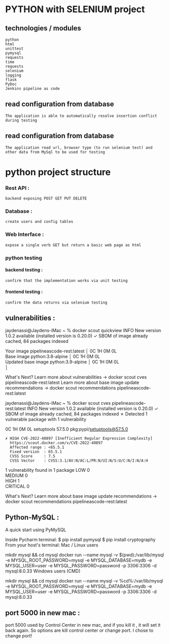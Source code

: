 # PYTHON with SELENIUM project

## technologies / modules
    python
    html
    unittest
    pymysql
    requests
    time
    requests
    selenium 
    logging
    flask 
    PyDoc
    Jenkins pipeline as code

## read configuration from database
    The application is able to automatically resolve insertion conflict during testing  

## read configuration from database
    The application read url, browser type (to run selenium test) and other data from MySql to be used for testing 

# python project structure

### Rest API : 
    backend exposing POST GET PUT DELETE

### Database : 
    create users and config tables

### Web Interface : 
    expose a single verb GET but return a basic web page as html

### python testing

#### backend testing : 
    confirm that the implementation works via unit testing

#### frontend testing : 
    confirm the data returns via selenium testing

## vulnerabilities :
jaydenassi@Jaydens-iMac ~ % docker scout quickview
INFO New version 1.0.2 available (installed version is 0.20.0)
    ✓ SBOM of image already cached, 84 packages indexed

  Your image  pipelineascode-rest:latest  │    0C     1H     0M     0L   
  Base image  python:3.8-alpine           │    0C     1H     0M     0L   
  Updated base image  python:3.9-alpine   │    0C     1H     0M     0L   
                                          │                              

What's Next?
  Learn more about vulnerabilities → docker scout cves pipelineascode-rest:latest
  Learn more about base image update recommendations → docker scout recommendations pipelineascode-rest:latest

jaydenassi@Jaydens-iMac ~ % docker scout cves pipelineascode-rest:latest
INFO New version 1.0.2 available (installed version is 0.20.0)
    ✓ SBOM of image already cached, 84 packages indexed
    ✗ Detected 1 vulnerable package with 1 vulnerability

   0C     1H     0M     0L  setuptools 57.5.0
pkg:pypi/setuptools@57.5.0

    ✗ HIGH CVE-2022-40897 [Inefficient Regular Expression Complexity]
      https://scout.docker.com/v/CVE-2022-40897
      Affected range : <65.5.1                                       
      Fixed version  : 65.5.1                                        
      CVSS Score     : 7.5                                           
      CVSS Vector    : CVSS:3.1/AV:N/AC:L/PR:N/UI:N/S:U/C:N/I:N/A:H  
    


1 vulnerability found in 1 package
  LOW       0  
  MEDIUM    0  
  HIGH      1  
  CRITICAL  0  

What's Next?
  Learn more about base image update recommendations → docker scout recommendations pipelineascode-rest:latest


## Python-MySQL :
A quick start using PyMySQL

Inside Pycharm terminal:
$ pip install pymysql
$ pip install cryptography
From your host's terminal:
Mac / Linux users

mkdir mysql && cd mysql
docker run --name mysql -v $(pwd):/var/lib/mysql -e MYSQL_ROOT_PASSWORD=mysql -e MYSQL_DATABASE=mydb -e MYSQL_USER=user -e MYSQL_PASSWORD=password -p 3306:3306 -d mysql:8.0.33
Windows users (CMD)

mkdir mysql && cd mysql
docker run --name mysql -v %cd%:/var/lib/mysql -e MYSQL_ROOT_PASSWORD=mysql -e MYSQL_DATABASE=mydb -e MYSQL_USER=user -e MYSQL_PASSWORD=password -p 3306:3306 -d mysql:8.0.33

## port 5000 in new mac :
port 5000 used by Control Center in new mac, and if you kill it , it will set it back again.
So options are kill control center or change port.
I chose to change port!